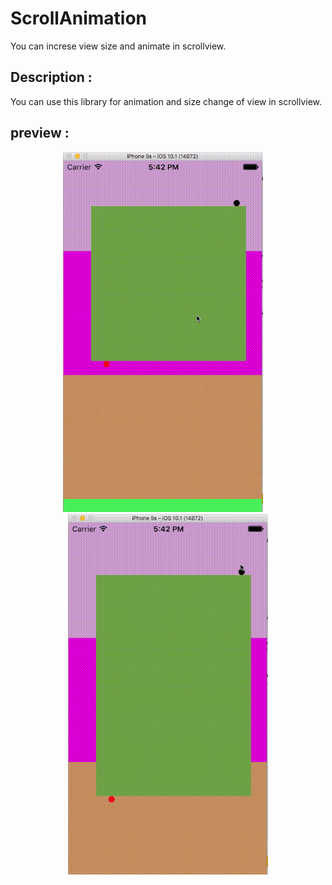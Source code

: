 # ScrollAnimation
You can increse view size and animate in scrollview.

## Description :
You can use this library for animation and size change of view in scrollview.

## preview :

<p align="center">
    <img src="https://github.com/VikasPrajapati27/ScrollAnimation/blob/master/FirstScroll.gif" width="320"/> &nbsp;&nbsp;&nbsp;
    <img src="https://github.com/VikasPrajapati27/ScrollAnimation/blob/master/SecondScroll.gif" width="320"/>
</p>

